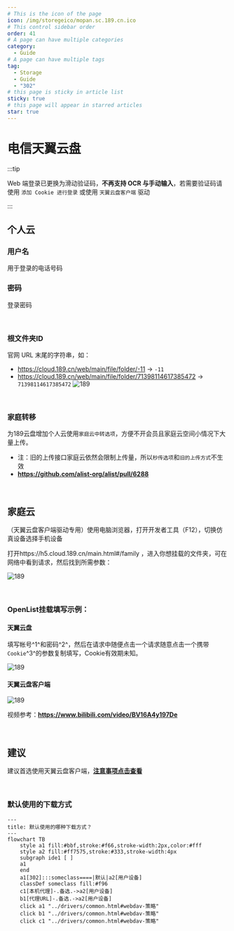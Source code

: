 ```yaml
---
# This is the icon of the page
icon: /img/storegeico/mopan.sc.189.cn.ico
# This control sidebar order
order: 41
# A page can have multiple categories
category:
  - Guide
# A page can have multiple tags
tag:
  - Storage
  - Guide
  - "302"
# this page is sticky in article list
sticky: true
# this page will appear in starred articles
star: true
---
```


# 电信天翼云盘

:::tip

Web 端登录已更换为滑动验证码，**不再支持 OCR 与手动输入**，若需要验证码请使用 `添加 Cookie 进行登录` 或使用 `天翼云盘客户端` 驱动

:::

## **个人云**

### **用户名**

用于登录的电话号码

### **密码**

登录密码

<br/>



### **根文件夹ID**

官网 URL 末尾的字符串，如：

- https://cloud.189.cn/web/main/file/folder/-11 -> `-11`
- https://cloud.189.cn/web/main/file/folder/71398114617385472 -> `71398114617385472`
![189](/img/drivers/189.png)

<br/>

### **家庭转移**

为189云盘增加个人云使用`家庭云中转选项`，方便不开会员且家庭云空间小情况下大量上传。

- 注：旧的上传接口家庭云依然会限制上传量，所以`秒传选项`和`旧的上传方式`不生效
- **https://github.com/alist-org/alist/pull/6288**

<br/>



## **家庭云**

（天翼云盘客户端驱动专用）使用电脑浏览器，打开开发者工具（F12），切换仿真设备选择手机设备

打开https://h5.cloud.189.cn/main.html#/family ，进入你想挂载的文件夹，可在网络中看到请求，然后找到所需参数：

![189](/img/drivers/189/189-1.png)

<br/>



### **OpenList挂载填写示例：**

#### **天翼云盘**

填写帐号^1^和密码^2^，然后在请求中随便点击一个请求随意点击一个携带`Cookie`^3^的参数复制填写，Cookie有效期未知。

![189](/img/drivers/189/189-0.png)

#### **天翼云盘客户端**

![189](/img/drivers/189/189-2.png)

视频参考：**https://www.bilibili.com/video/BV16A4y197De**

<br/>



## **建议**

建议首选使用天翼云盘客户端，[**注意事项点击查看**](../../faq/howto.md#添加-天翼云盘客户端-存储时-提示-need-img-validate-code-验证码)

<br/>



### **默认使用的下载方式**

```mermaid
---
title: 默认使用的哪种下载方式？
---
flowchart TB
    style a1 fill:#bbf,stroke:#f66,stroke-width:2px,color:#fff
    style a2 fill:#ff7575,stroke:#333,stroke-width:4px
    subgraph ide1 [ ]
    a1
    end
    a1[302]:::someclass====|默认|a2[用户设备]
    classDef someclass fill:#f96
    c1[本机代理]-.备选.->a2[用户设备]
    b1[代理URL]-.备选.->a2[用户设备]
    click a1 "../drivers/common.html#webdav-策略"
    click b1 "../drivers/common.html#webdav-策略"
    click c1 "../drivers/common.html#webdav-策略"
```
